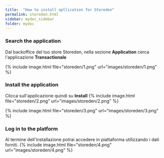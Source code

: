 ```yaml
---
title:  "How to install apllication for Storeden"
permalink: storeden.html
sidebar: mydoc_sidebar
folder: mydoc
---
```



### Search the application
Dal backoffice del tuo store Storeden, nella sezione **Application** cerca l'applicazione **Transactionale**

{% include image.html file="storeden/1.png" url="images/storeden/1.png" %}

### Install the application

Clicca sull'applicazione quindi su **Install**
{% include image.html file="storeden/2.png" url="images/storeden/2.png" %}

{% include image.html file="storeden/3.png" url="images/storeden/3.png" %}

### Log in to the platform
Al termine dell'installazione potrai accedere in piattaforma utilizzando i dati forniti.
{% include image.html file="storeden/4.png" url="images/storeden/4.png" %}








